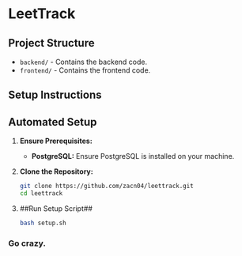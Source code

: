 # LeetTrack

## Project Structure

- `backend/` - Contains the backend code.
- `frontend/` - Contains the frontend code.

## Setup Instructions

## Automated Setup

1. **Ensure Prerequisites:**
   - **PostgreSQL:** Ensure PostgreSQL is installed on your machine. 

2. **Clone the Repository:**
   ```bash
   git clone https://github.com/zacn04/leettrack.git
   cd leettrack
   ```
3. ##Run Setup Script##
   ```bash
   bash setup.sh
   ```


### Go crazy. 
